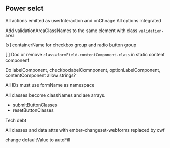 ## Power selct

All actions emitted as userInteraction and onChnage
All options integrated
        
Add validationAreaClassNames to the same element with class `validation-area`

[x] containerName for checkbox group and radio button group

[ ] Doc or remove `class=formField.contentComponent.class` in static content component

Do labelComponent, checkboxlabelComnponent, optionLabelComponent, contentComponent allow strings?

All IDs must use formName as namespace

All classes become classNames and are arrays.
  * submitButtonClasses
  * resetButtonClasses

Tech debt

All classes and data attrs with ember-changeset-webforms replaced by cwf 

change defaultValue to autoFill

